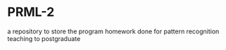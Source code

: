 # PRML-2
a repository to store the program homework done for pattern recognition teaching to postgraduate
